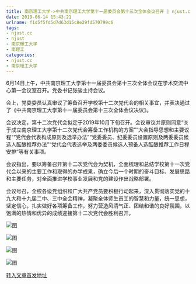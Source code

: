 ```yaml
---
title: 南京理工大学->中共南京理工大学第十一届委员会第十三次全体会议召开 | njust.cc
date: 2019-06-14 15:43:21
urlname: f1d5f5fd5d7d63d15c8e29fd570799c6
tags: 
- njust.cc
- njust
- 南京理工大学
- 南理工
categories:
- njust.cc
- 南京理工大学
---
```



6月14日上午，中共南京理工大学第十一届委员会第十三次全体会议在学术交流中心第一会议室召开。党委书记张骏主持会议。

会上，党委委员认真审议了筹备召开学校第十二次党代会的相关事宜，并表决通过了《中共南京理工大学第十一届委员会第十三次全体会议决议》。

会议决定，第十二次党代会拟定于2019年10月下旬召开。会议审议并原则同意“关于成立南京理工大学第十二次党代会筹备工作机构的方案”“大会指导思想和主要议程”“党代会代表构成原则及选举办法”“党委委员、纪委委员设置原则及两委委员候选人酝酿推荐办法”“党代会代表选举及两委委员候选人预备人选酝酿推荐工作日程安排”等有关事项。

会议指出，要以筹备召开第十二次党代会为契机，全面梳理和总结学校第十一次党代会以来的主要工作和取得的办学成果，确立今后一个时期的奋斗目标、发展思路和主要任务，对全面推进学校事业发展和党的建设作出战略部署。

会议号召，全校各级党组织和广大共产党员要积极行动起来，深入贯彻落实党的十九大和十九届二中、三中全会精神，凝聚全体师生员工的智慧和力量，统一思想，坚定信心，扎实做好各项筹备工作，努力营造风清气正、团结和谐的良好氛围，以饱满的热情和优异的成绩迎接第十二次党代会胜利召开。



![图](http://zs.njust.edu.cn/_upload/article/images/3c/86/479f7e7c4d6db58c0215d5eb4008/c8adf8d0-dad8-43ba-a8bd-41980e148993.jpg)

![图](http://zs.njust.edu.cn/_upload/article/images/3c/86/479f7e7c4d6db58c0215d5eb4008/01de65ce-fada-4f48-aae0-43b21c781a40.jpg)

![图](http://zs.njust.edu.cn/_upload/article/images/3c/86/479f7e7c4d6db58c0215d5eb4008/ea6eca54-ed14-4223-924a-3831ce8e52a8.jpg)

![图](http://zs.njust.edu.cn/_upload/article/images/3c/86/479f7e7c4d6db58c0215d5eb4008/cde85183-72c6-4de2-ac0c-27ec92d4ac9e.jpg)

[转入文章首发地址](http://zs.njust.edu.cn/1c/3b/c4621a203835/page.htm)